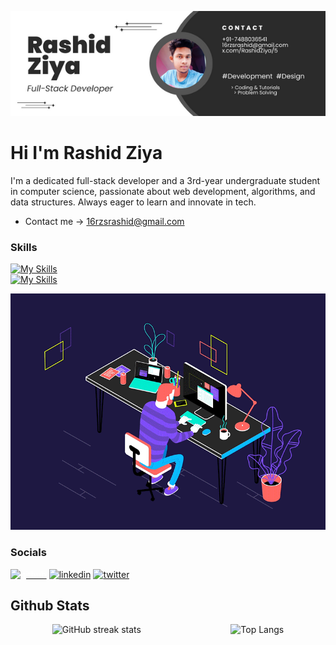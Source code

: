 <p align="center">
  <img src="https://github.com/Rashidziya/Rashidziya/blob/main/Rashid%20Ziya%20(2).png" alt="Banner">
</p>


# Hi I'm Rashid Ziya
I'm a dedicated full-stack developer and a 3rd-year undergraduate student in computer science, passionate about web development, algorithms, and data structures. Always eager to learn and innovate in tech.
* Contact me -> 16rzsrashid@gmail.com

### Skills
[![My Skills](https://skillicons.dev/icons?i=js,html,css,ts,tailwind,postgres,postman,php,expressjs,nodejs,docker)](https://skillicons.dev)<br>
[![My Skills](https://skillicons.dev/icons?i=cloudflare,aws,nextjs)](https://skillicons.dev)


![Coding GIF](https://github.com/Rashidziya/Rashidziya/blob/main/gif%20image%20for%20readme%20profile.gif)


### Socials
[<img src='https://cdn.jsdelivr.net/npm/simple-icons@3.0.1/icons/github.svg' alt='github' height='40' style='color:white'>](https://github.com/Rashidziya)  [<img src='https://cdn.jsdelivr.net/npm/simple-icons@3.0.1/icons/linkedin.svg' alt='linkedin' height='40'>](https://www.linkedin.com/in/mohammad-rashid-reyaz-338533245/)  [<img src='https://cdn.jsdelivr.net/npm/simple-icons@3.0.1/icons/twitter.svg' alt='twitter' height='40'>](https://twitter.com/RashidZiya5)  


## Github Stats
<div style="display: flex; justify-content: space-around; gap:20">
  <img src="https://streak-stats.demolab.com/?user=Rashidziya" alt="GitHub streak stats"/>
  <img src="https://github-readme-stats.vercel.app/api/top-langs/?username=Rashidziya&layout=compact" alt="Top Langs" style="margin-left: 10px;"/>
</div>



